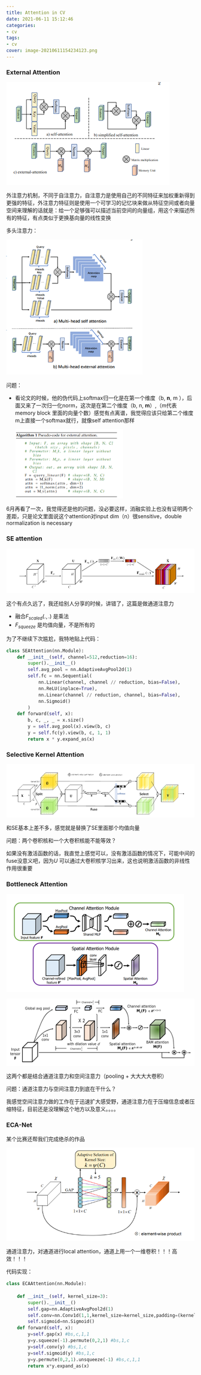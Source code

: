 ```yaml
---
title: Attention in CV
date: 2021-06-11 15:12:46
categories:
- cv
tags:
- cv
cover: image-20210611154234123.png
---
```


### External Attention

![image-20210611154234123](attention/image-20210611154234123.png)

​	外注意力机制，不同于自注意力，自注意力是使用自己的不同特征来加权重新得到更强的特征，外注意力特征则是使用一个可学习的记忆块来做从特征空间或者向量空间来理解的话就是：给一个足够强可以描述当前空间的向量组，用这个来描述所有的特征，有点类似于更换基向量的线性变换

多头注意力：

<img src="attention/image-20210611154811047.png" alt="image-20210611154811047" style="zoom:80%;" />

问题：

* 看论文的时候，他的伪代码上softmax归一化是在第一个维度（b, **n**, m ），后面又来了一次归一化norm，这次是在第二个维度（b, n, **m**）,（m代表memory block 里面的向量个数）感觉有点离谱，我觉得应该只给第二个维度m上直接一个softmax就行，就像self attention那样

  <img src="attention/image-20210611155312531.png" alt="image-20210611155312531" style="zoom:67%;" />

6月再看了一次，我觉得还是他的问题，没必要这样，消融实验上也没有证明两个差距，只是论文里面说这个attention对input dim（n）很sensitive，double normalization is necessary

### SE attention

![image-20210611160738228](attention/image-20210611160738228.png)

这个有点久远了，我还给别人分享的时候，讲错了，这篇是做通道注意力

* 融合$F_{scaled}(.,.)$ 是乘法
* $F_{squeeze}$ 是均值向量，不是所有的

为了不继续下次尴尬，我特地贴上代码：

```python
class SEAttention(nn.Module):
    def __init__(self, channel=512,reduction=16):
        super().__init__()
        self.avg_pool = nn.AdaptiveAvgPool2d(1)
        self.fc = nn.Sequential(
            nn.Linear(channel, channel // reduction, bias=False),
            nn.ReLU(inplace=True),
            nn.Linear(channel // reduction, channel, bias=False),
            nn.Sigmoid()
        )
    def forward(self, x):
        b, c, _, _ = x.size()
        y = self.avg_pool(x).view(b, c)
        y = self.fc(y).view(b, c, 1, 1)
        return x * y.expand_as(x)
```

### Selective Kernel Attention

![image-20210611161517727](attention/image-20210611161517727.png)

和SE基本上差不多，感觉就是替换了SE里面那个均值向量

问题：两个卷积核和一个大卷积核能不能等效？

​	如果没有激活函数的话，我直觉上感觉可以，没有激活函数的情况下，可能中间的fuse没意义吧，因为$U$ 可以通过大卷积核学习出来，这也说明激活函数的非线性作用很重要

### Bottleneck Attention

<img src="attention/image-20210611162723526.png" alt="image-20210611162723526" style="zoom:67%;" />

![image-20210611162239396](attention/image-20210611162239396.png)

这两个都是结合通道注意力和空间注意力（pooling + 大大大大卷积）

问题：通道注意力与空间注意力到底在干什么？

我感觉空间注意力做的工作在于迅速扩大感受野，通道注意力在于压缩信息或者压缩特征，目前还是没理解这个地方以及意义。。。。

### ECA-Net 

某个比赛还帮我们完成绝杀的作品

![image-20210611164635641](attention/image-20210611164635641.png)

通道注意力，对通道进行local attention，通道上用一个一维卷积！！！高效！！！

代码实现：

```python
class ECAAttention(nn.Module):

    def __init__(self, kernel_size=3):
        super().__init__()
        self.gap=nn.AdaptiveAvgPool2d(1)
        self.conv=nn.Conv1d(1,1,kernel_size=kernel_size,padding=(kernel_size-1)//2)
        self.sigmoid=nn.Sigmoid()
    def forward(self, x):
        y=self.gap(x) #bs,c,1,1
        y=y.squeeze(-1).permute(0,2,1) #bs,1,c
        y=self.conv(y) #bs,1,c
        y=self.sigmoid(y) #bs,1,c
        y=y.permute(0,2,1).unsqueeze(-1) #bs,c,1,1
        return x*y.expand_as(x)
```

